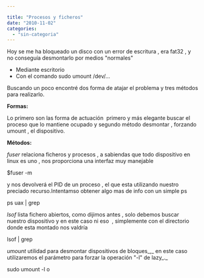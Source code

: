 ```yaml
---

title: "Procesos y ficheros"
date: "2010-11-02"
categories: 
  - "sin-categoria"
---
```


Hoy se me ha bloqueado un disco con un error de escritura , era fat32 , y no conseguía desmontarlo por medios "normales"

- Mediante escritorio
- Con el comando sudo umount /dev/...

Buscando un poco encontré dos forma de atajar el problema y tres métodos para realizarlo.

**Formas:**

Lo primero son las forma de actuación  primero y más elegante buscar el proceso que lo mantiene ocupado y segundo método desmontar , forzando umount , el dispositivo.

**Métodos:**

_fuser_ relaciona ficheros y procesos , a sabiendas que todo dispositivo en linux es uno , nos proporciona una interfaz muy manejable

$fuser -m <dispositivo de bloques>

y nos devolverá el PID de un proceso , el que esta utilizando nuestro preciado recurso.Intentamso obtener algo mas de info con un simple ps

ps uax | grep <PID>

_lsof_ lista fichero abiertos, como dijimos antes , solo debemos buscar nuestro dispositivo y en este caso ni eso  , simplemente con el directorio donde esta montado nos valdría

lsof | grep <directorio de montaje>

_umount_ utilidad para desmontar dispositivos de bloques_,_ en este caso utilizaremos el parámetro para forzar la operación "-l" de lazy_._

sudo umount -l <dispositivo de bloques> o <directorio de montaje>
